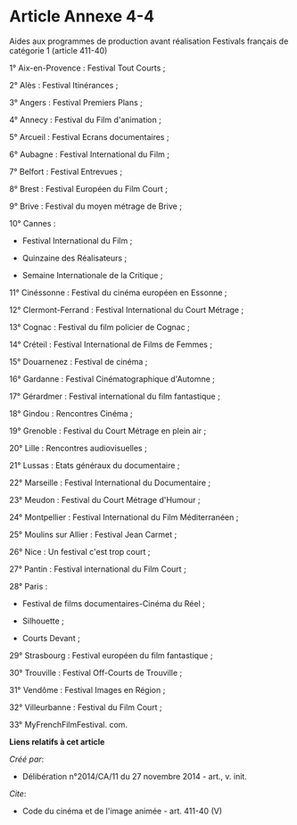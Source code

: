 # Article Annexe 4-4

Aides aux programmes de production avant réalisation Festivals français de catégorie 1 (article 411-40) 

1° Aix-en-Provence : Festival Tout Courts ; 

2° Alès : Festival Itinérances ; 

3° Angers : Festival Premiers Plans ; 

4° Annecy : Festival du Film d'animation ; 

5° Arcueil : Festival Ecrans documentaires ; 

6° Aubagne : Festival International du Film ; 

7° Belfort : Festival Entrevues ; 

8° Brest : Festival Européen du Film Court ; 

9° Brive : Festival du moyen métrage de Brive ; 

10° Cannes :

- Festival International du Film ;

- Quinzaine des Réalisateurs ;

- Semaine Internationale de la Critique ; 

11° Cinéssonne : Festival du cinéma européen en Essonne ; 

12° Clermont-Ferrand : Festival International du Court Métrage ; 

13° Cognac : Festival du film policier de Cognac ; 

14° Créteil : Festival International de Films de Femmes ; 

15° Douarnenez : Festival de cinéma ; 

16° Gardanne : Festival Cinématographique d'Automne ; 

17° Gérardmer : Festival international du film fantastique ; 

18° Gindou : Rencontres Cinéma ; 

19° Grenoble : Festival du Court Métrage en plein air ; 

20° Lille : Rencontres audiovisuelles ; 

21° Lussas : Etats généraux du documentaire ; 

22° Marseille : Festival International du Documentaire ; 

23° Meudon : Festival du Court Métrage d'Humour ; 

24° Montpellier : Festival International du Film Méditerranéen ; 

25° Moulins sur Allier : Festival Jean Carmet ; 

26° Nice : Un festival c'est trop court ; 

27° Pantin : Festival international du Film Court ; 

28° Paris :

- Festival de films documentaires-Cinéma du Réel ;

- Silhouette ;

- Courts Devant ; 

29° Strasbourg : Festival européen du film fantastique ; 

30° Trouville : Festival Off-Courts de Trouville ; 

31° Vendôme : Festival Images en Région ; 

32° Villeurbanne : Festival du Film Court ; 

33° MyFrenchFilmFestival. com.

**Liens relatifs à cet article**

_Créé par_:

  - Délibération n°2014/CA/11 du 27 novembre 2014 - art., v. init.

_Cite_:

  - Code du cinéma et de l'image animée - art. 411-40 (V)
